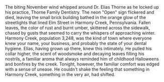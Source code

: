 The biting November wind whipped around Dr. Elias Thorne as he locked up his practice, Thorne Family Dentistry.  The neon "Open" sign flickered and died, leaving the small brick building bathed in the orange glow of the streetlights that lined Elm Street in Harmony Creek, Pennsylvania.  Fallen leaves, the color of rust and burnt umber, skittered across the sidewalk, chased by gusts that seemed to carry the whispers of approaching winter. Harmony Creek, population 3,248, was the kind of town where everyone knew your name, your business, and probably the state of your dental hygiene. Elias, having grown up there, knew this intimately. He pulled his collar higher, the scent of woodsmoke and decaying leaves filling his nostrils, a familiar aroma that always reminded him of childhood Halloweens and bonfires by the creek.  Tonight, however, the familiar comfort was edged with a sense of unease. He couldn't shake the feeling that something in Harmony Creek, something in the very air, had shifted.
